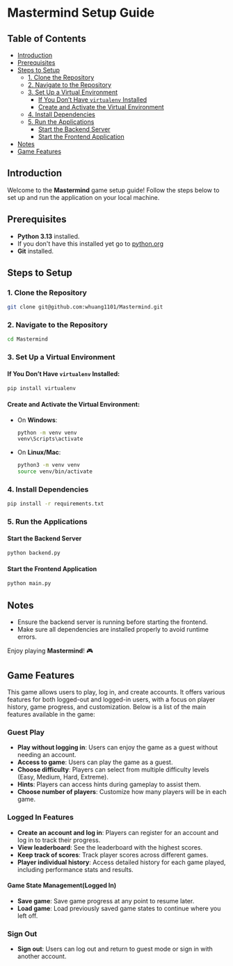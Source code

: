 # Mastermind Setup Guide

## Table of Contents
- [Introduction](#introduction)
- [Prerequisites](#prerequisites)
- [Steps to Setup](#steps-to-setup)
  - [1. Clone the Repository](#1-clone-the-repository)
  - [2. Navigate to the Repository](#2-navigate-to-the-repository)
  - [3. Set Up a Virtual Environment](#3-set-up-a-virtual-environment)
    - [If You Don’t Have `virtualenv` Installed](#if-you-dont-have-virtualenv-installed)
    - [Create and Activate the Virtual Environment](#create-and-activate-the-virtual-environment)
  - [4. Install Dependencies](#4-install-dependencies)
  - [5. Run the Applications](#5-run-the-applications)
    - [Start the Backend Server](#start-the-backend-server)
    - [Start the Frontend Application](#start-the-frontend-application)
- [Notes](#notes)
- [Game Features](#game-features)

## Introduction
Welcome to the **Mastermind** game setup guide! Follow the steps below to set up and run the application on your local machine.

## Prerequisites
- **Python 3.13** installed.
- If you don't have this installed yet go to [python.org](https://www.python.org/downloads/)
- **Git** installed.

## Steps to Setup

### 1. Clone the Repository
```bash
git clone git@github.com:whuang1101/Mastermind.git
```

### 2. Navigate to the Repository
```bash
cd Mastermind
```

### 3. Set Up a Virtual Environment

#### If You Don’t Have `virtualenv` Installed:
```bash
pip install virtualenv
```

#### Create and Activate the Virtual Environment:
- On **Windows**:
  ```bash
  python -m venv venv
  venv\Scripts\activate
  ```
- On **Linux/Mac**:
  ```bash
  python3 -m venv venv
  source venv/bin/activate
  ```

### 4. Install Dependencies
```bash
pip install -r requirements.txt
```

### 5. Run the Applications

#### Start the Backend Server
```bash
python backend.py
```

#### Start the Frontend Application
```bash
python main.py
```

## Notes
- Ensure the backend server is running before starting the frontend.
- Make sure all dependencies are installed properly to avoid runtime errors.

Enjoy playing **Mastermind**! 🎮

## Game Features

This game allows users to play, log in, and create accounts. It offers various features for both logged-out and logged-in users, with a focus on player history, game progress, and customization. Below is a list of the main features available in the game:

### Guest Play
- **Play without logging in**: Users can enjoy the game as a guest without needing an account.
- **Access to game**: Users can play the game as a guest.
- **Choose difficulty**: Players can select from multiple difficulty levels (Easy, Medium, Hard, Extreme).
- **Hints**: Players can access hints during gameplay to assist them.
- **Choose number of players**: Customize how many players will be in each game.


### Logged In Features
- **Create an account and log in**: Players can register for an account and log in to track their progress.
- **View leaderboard**: See the leaderboard with the highest scores.
- **Keep track of scores**: Track player scores across different games.
- **Player individual history**: Access detailed history for each game played, including performance stats and results.

#### Game State Management(Logged In)
- **Save game**: Save game progress at any point to resume later.
- **Load game**: Load previously saved game states to continue where you left off.

### Sign Out
- **Sign out**: Users can log out and return to guest mode or sign in with another account.
